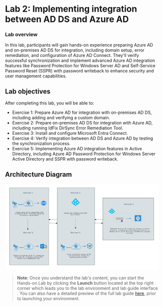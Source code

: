 # Lab 2: Implementing integration between AD DS and Azure AD

### Lab overview

In this lab, participants will gain hands-on experience preparing Azure AD and on-premises AD DS for integration, including domain setup, error remediation, and configuration of Azure AD Connect. They'll verify successful synchronization and implement advanced Azure AD integration features like Password Protection for Windows Server AD and Self-Service Password Reset (SSPR) with password writeback to enhance security and user management capabilities.

## Lab objectives

After completing this lab, you will be able to:

- Exercise 1: Prepare Azure AD for integration with on-premises AD DS, including adding and verifying a custom domain.
- Exercise 2: Prepare on-premises AD DS for integration with Azure AD, including running IdFix DirSync Error Remediation Tool.
- Exercise 3: Install and configure Microsoft Entra Connect.
- Exercise 4: Verify integration between AD DS and Azure AD by testing the synchronization process.
- Exercise 5: Implementing Azure AD integration features in Active Directory, including Azure AD Password Protection for Windows Server Active Directory and SSPR with password writeback.


## Architecture Diagram

   ![](../media/mod2art.png)  

   >**Note**: Once you understand the lab's content, you can start the Hands-on Lab by clicking the **Launch** button located at the top right corner which leads you to the lab environment and lab guide interface . You can also have a detailed preview of the full lab guide [here](https://experience.cloudlabs.ai/#/labguidepreview/74e08b6f-8e49-47fe-904b-a093f96ef2b0), prior to launching your environment.

